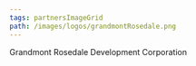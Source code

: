 ```yaml
---
tags: partnersImageGrid 
path: /images/logos/grandmontRosedale.png
---
```

Grandmont Rosedale Development Corporation
